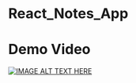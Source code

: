 ﻿# React_Notes_App

# Demo Video

[![IMAGE ALT TEXT HERE](https://img.youtube.com/vi/6QyDBnr04Rk/0.jpg)](https://www.youtube.com/watch?v=6QyDBnr04Rk)
